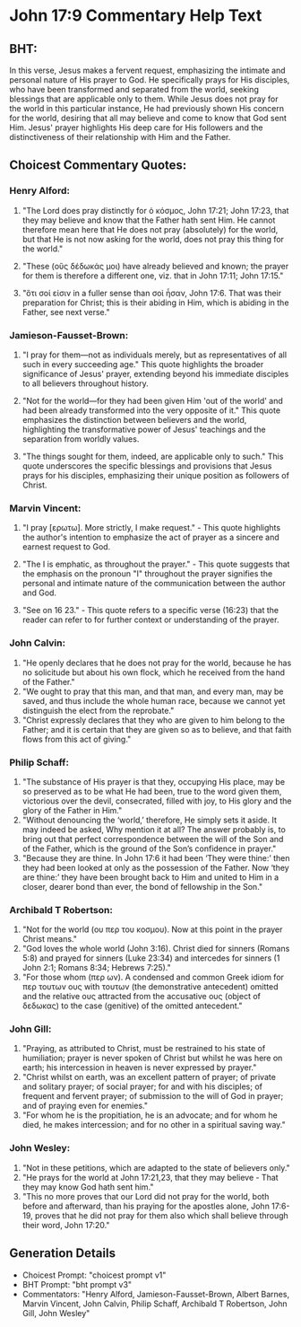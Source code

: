 # John 17:9 Commentary Help Text

## BHT:
In this verse, Jesus makes a fervent request, emphasizing the intimate and personal nature of His prayer to God. He specifically prays for His disciples, who have been transformed and separated from the world, seeking blessings that are applicable only to them. While Jesus does not pray for the world in this particular instance, He had previously shown His concern for the world, desiring that all may believe and come to know that God sent Him. Jesus' prayer highlights His deep care for His followers and the distinctiveness of their relationship with Him and the Father.

## Choicest Commentary Quotes:
### Henry Alford:
1. "The Lord does pray distinctly for ὁ κόσμος, John 17:21; John 17:23, that they may believe and know that the Father hath sent Him. He cannot therefore mean here that He does not pray (absolutely) for the world, but that He is not now asking for the world, does not pray this thing for the world." 

2. "These (οὓς δέδωκάς μοι) have already believed and known; the prayer for them is therefore a different one, viz. that in John 17:11; John 17:15."

3. "ὅτι σοί εἰσιν in a fuller sense than σοὶ ἦσαν, John 17:6. That was their preparation for Christ; this is their abiding in Him, which is abiding in the Father, see next verse."

### Jamieson-Fausset-Brown:
1. "I pray for them—not as individuals merely, but as representatives of all such in every succeeding age." This quote highlights the broader significance of Jesus' prayer, extending beyond his immediate disciples to all believers throughout history.

2. "Not for the world—for they had been given Him 'out of the world' and had been already transformed into the very opposite of it." This quote emphasizes the distinction between believers and the world, highlighting the transformative power of Jesus' teachings and the separation from worldly values.

3. "The things sought for them, indeed, are applicable only to such." This quote underscores the specific blessings and provisions that Jesus prays for his disciples, emphasizing their unique position as followers of Christ.

### Marvin Vincent:
1. "I pray [ερωτω]. More strictly, I make request." - This quote highlights the author's intention to emphasize the act of prayer as a sincere and earnest request to God.

2. "The I is emphatic, as throughout the prayer." - This quote suggests that the emphasis on the pronoun "I" throughout the prayer signifies the personal and intimate nature of the communication between the author and God.

3. "See on 16 23." - This quote refers to a specific verse (16:23) that the reader can refer to for further context or understanding of the prayer.

### John Calvin:
1. "He openly declares that he does not pray for the world, because he has no solicitude but about his own flock, which he received from the hand of the Father."
2. "We ought to pray that this man, and that man, and every man, may be saved, and thus include the whole human race, because we cannot yet distinguish the elect from the reprobate."
3. "Christ expressly declares that they who are given to him belong to the Father; and it is certain that they are given so as to believe, and that faith flows from this act of giving."

### Philip Schaff:
1. "The substance of His prayer is that they, occupying His place, may be so preserved as to be what He had been, true to the word given them, victorious over the devil, consecrated, filled with joy, to His glory and the glory of the Father in Him."
2. "Without denouncing the ‘world,’ therefore, He simply sets it aside. It may indeed be asked, Why mention it at all? The answer probably is, to bring out that perfect correspondence between the will of the Son and of the Father, which is the ground of the Son’s confidence in prayer."
3. "Because they are thine. In John 17:6 it had been ‘They were thine:’ then they had been looked at only as the possession of the Father. Now ‘they are thine:’ they have been brought back to Him and united to Him in a closer, dearer bond than ever, the bond of fellowship in the Son."

### Archibald T Robertson:
1. "Not for the world (ου περ του κοσμου). Now at this point in the prayer Christ means." 
2. "God loves the whole world (John 3:16). Christ died for sinners (Romans 5:8) and prayed for sinners (Luke 23:34) and intercedes for sinners (1 John 2:1; Romans 8:34; Hebrews 7:25)." 
3. "For those whom (περ ων). A condensed and common Greek idiom for περ τουτων ους with τουτων (the demonstrative antecedent) omitted and the relative ους attracted from the accusative ους (object of δεδωκας) to the case (genitive) of the omitted antecedent."

### John Gill:
1. "Praying, as attributed to Christ, must be restrained to his state of humiliation; prayer is never spoken of Christ but whilst he was here on earth; his intercession in heaven is never expressed by prayer."
2. "Christ whilst on earth, was an excellent pattern of prayer; of private and solitary prayer; of social prayer; for and with his disciples; of frequent and fervent prayer; of submission to the will of God in prayer; and of praying even for enemies."
3. "For whom he is the propitiation, he is an advocate; and for whom he died, he makes intercession; and for no other in a spiritual saving way."

### John Wesley:
1. "Not in these petitions, which are adapted to the state of believers only."
2. "He prays for the world at John 17:21,23, that they may believe - That they may know God hath sent him."
3. "This no more proves that our Lord did not pray for the world, both before and afterward, than his praying for the apostles alone, John 17:6-19, proves that he did not pray for them also which shall believe through their word, John 17:20."


## Generation Details
- Choicest Prompt: "choicest prompt v1"
- BHT Prompt: "bht prompt v3"
- Commentators: "Henry Alford, Jamieson-Fausset-Brown, Albert Barnes, Marvin Vincent, John Calvin, Philip Schaff, Archibald T Robertson, John Gill, John Wesley"
